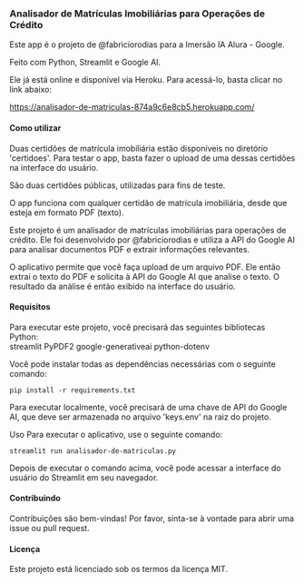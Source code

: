 ### Analisador de Matrículas Imobiliárias para Operações de Crédito

Este app é o projeto de @fabriciorodias para a Imersão IA Alura - Google.

Feito com Python, Streamlit e Google AI.

Ele já está online e disponível via Heroku. Para acessá-lo, basta clicar no link abaixo:

https://analisador-de-matriculas-874a9c6e8cb5.herokuapp.com/

#### Como utilizar
Duas certidões de matrícula imobiliária estão disponíveis no diretório 'certidoes'. Para testar o app, basta fazer o upload de uma dessas certidões na interface do usuário.

São duas certidões públicas, utilizadas para fins de teste.

O app funciona com qualquer certidão de matrícula imobiliária, desde que esteja em formato PDF (texto).

Este projeto é um analisador de matrículas imobiliárias para operações de crédito. Ele foi desenvolvido por @fabriciorodias e utiliza a API do Google AI para analisar documentos PDF e extrair informações relevantes.

O aplicativo permite que você faça upload de um arquivo PDF. Ele então extrai o texto do PDF e solicita à API do Google AI que analise o texto. O resultado da análise é então exibido na interface do usuário.  


#### Requisitos
Para executar este projeto, você precisará das seguintes bibliotecas Python:  
streamlit
PyPDF2
google-generativeai
python-dotenv

Você pode instalar todas as dependências necessárias com o seguinte comando:
```
pip install -r requirements.txt
```
Para executar localmente, você precisará de uma chave de API do Google AI, que deve ser armazenada no arquivo 'keys.env' na raiz do projeto.  

Uso
Para executar o aplicativo, use o seguinte comando:

```
streamlit run analisador-de-matriculas.py
```

Depois de executar o comando acima, você pode acessar a interface do usuário do Streamlit em seu navegador.

#### Contribuindo
Contribuições são bem-vindas! Por favor, sinta-se à vontade para abrir uma issue ou pull request.  

#### Licença
Este projeto está licenciado sob os termos da licença MIT.